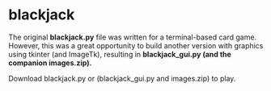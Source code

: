 # blackjack
The original <b>blackjack.py</b> file was written for a terminal-based card game.
However, this was a great opportunity to build another version with graphics using tkinter (and ImageTk), resulting in <b>blackjack_gui.py (and the companion images.zip).</b>

Download blackjack.py or (blackjack_gui.py and images.zip) to play.

